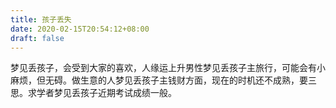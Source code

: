 ```yaml
---
title: 孩子丢失
date: 2020-02-15T20:54:12+08:00
draft: false
---
```


梦见丢孩子，会受到大家的喜欢，人缘运上升男性梦见丢孩子主旅行，可能会有小麻烦，但无碍。做生意的人梦见丢孩子主钱财方面，现在的时机还不成熟，要三思。求学者梦见丢孩子近期考试成绩一般。